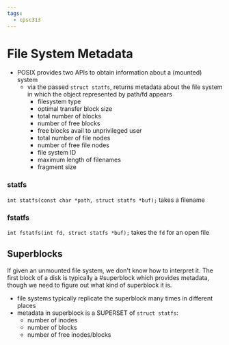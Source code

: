 ```yaml
---
tags:
  - cpsc313
---
```


# File System Metadata
- POSIX provides two APIs to obtain information about a (mounted) system
	- via the passed `struct statfs`, returns metadata about the file system in which the object represented by path/fd appears
		- filesystem type
		- optimal transfer block size
		- total number of blocks
		- number of free blocks
		- free blocks avail to unprivileged user
		- total number of file nodes
		- number of free file nodes
		- file system ID
		- maximum length of filenames
		- fragment size
### statfs
`int statfs(const char *path, struct statfs *buf);`
takes a filename
### fstatfs
`int fstatfs(int fd, struct statfs *buf);`
takes the `fd` for an open file

## Superblocks
If given an unmounted file system, we don't know how to interpret it. The first block of a disk is typically a #superblock which provides metadata, though we need to figure out what kind of superblock it is. 
- file systems typically replicate the superblock many times in different places
- metadata in superblock is a SUPERSET of `struct statfs`:
	- number of inodes
	- number of blocks
	- number of free inodes/blocks